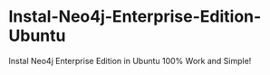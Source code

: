 # Instal-Neo4j-Enterprise-Edition-Ubuntu
Instal Neo4j Enterprise Edition in Ubuntu 100% Work and Simple!
